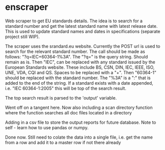# enscraper
 Web scraper to get EU standards details. The idea is to search for a standard number and get the latest standard name with latest release date. This is used to update standard names and dates in specifications (separate project still WIP).

 The scraper uses the srandard.eu website. Currently the POST url is used to search for the relevant standard number. The call should be made as follows: "?q=IEC+60364-1%3A". The "?q=" is the query string. Should remain as is. Then "IEC", can be replaced with any standard issued by the European Standards website. These include BS, CSN, DIN, IEC, IEEE, ISO, UNE, VDA, CQI and QS. Spaces to be replaced with a "+". Then "60364-1" should be replaced with the standard number. The "%3A" is a ":" that is added to the end of the string. If a standard exists with a date appended, i.e. "IEC 60364-1:2005" this will be top of the search result.

 The top search result is parsed to the 'output' variable.




Went off on a tangent here. Now also including a scan directory function where the function searches all doc files located in a directory

Adding in a csv file to store the output reports for future database. Note to self - learn how to use pandas or numpy.

Done now. Still need to colate the data into a single file, i.e. get the name from a row and add it to a master row if not there already



